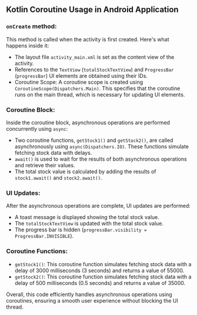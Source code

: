 ## Kotlin Coroutine Usage in Android Application

### `onCreate` method:

This method is called when the activity is first created. Here's what happens inside it:

- The layout file `activity_main.xml` is set as the content view of the activity.
- References to the `TextView` (`totalStockTextView`) and `ProgressBar` (`progressBar`) UI elements are obtained using their IDs.
- Coroutine Scope: A coroutine scope is created using `CoroutineScope(Dispatchers.Main)`. This specifies that the coroutine runs on the main thread, which is necessary for updating UI elements.
  
### Coroutine Block:

Inside the coroutine block, asynchronous operations are performed concurrently using `async`:

- Two coroutine functions, `getStock1()` and `getStock2()`, are called asynchronously using `async(Dispatchers.IO)`. These functions simulate fetching stock data with delays.
- `await()` is used to wait for the results of both asynchronous operations and retrieve their values.
- The total stock value is calculated by adding the results of `stock1.await()` and `stock2.await()`.

### UI Updates:

After the asynchronous operations are complete, UI updates are performed:

- A toast message is displayed showing the total stock value.
- The `totalStockTextView` is updated with the total stock value.
- The progress bar is hidden (`progressBar.visibility = ProgressBar.INVISIBLE`).

### Coroutine Functions:

- `getStock1()`: This coroutine function simulates fetching stock data with a delay of 3000 milliseconds (3 seconds) and returns a value of 55000.
- `getStock2()`: This coroutine function simulates fetching stock data with a delay of 500 milliseconds (0.5 seconds) and returns a value of 35000.

Overall, this code efficiently handles asynchronous operations using coroutines, ensuring a smooth user experience without blocking the UI thread.
